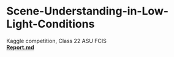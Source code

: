 # Scene-Understanding-in-Low-Light-Conditions
Kaggle competition, Class 22 ASU FCIS  
**[Report.md](https://github.com/AbodAly/Scene-Understanding-in-Low-Light-Conditions/blob/main/Report.md)**
